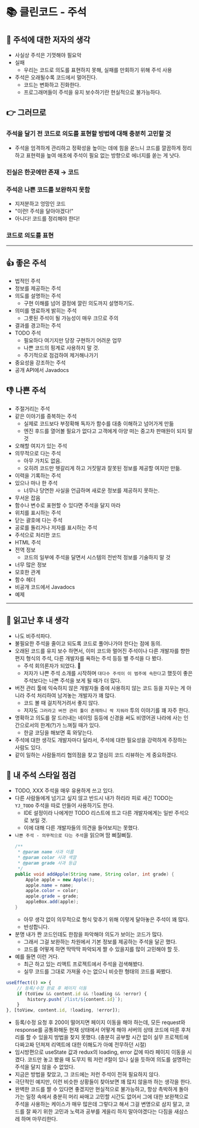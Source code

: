 # 📚 클린코드 - 주석

## 💭 주석에 대한 저자의 생각
- 사실상 주석은 기껏해야 필요악
- 실패
  - 우리는 코드로 의도를 표현하지 못해, 실패를 만회하기 위해 주석 사용
- 주석은 오래될수록 코드에서 멀어진다.
  - 코드는 변화하고 진화한다.
  - 프로그래머들이 주석을 유지 보수하기란 현실적으로 불가능하다.

## 👉 그러므로
### 주석을 달기 전 코드로 의도를 표현할 방법에 대해 충분히 고민할 것
- 주석을 엄격하게 관리하고 정확성을 높이는 데에 힘을 쏟느니 
코드를 깔끔하게 정리하고 표현력을 높여 애초에 주석이 필요 없는 방향으로 에너지를 쏟는 게 낫다.

### 진실은 한곳에만 존재 → 코드
### 주석은 나쁜 코드를 보완하지 못함
- 지저분하고 엉망인 코드
- "이런! 주석을 달아야겠다!"
- 아니다! 코드를 정리해야 한다!

### 코드로 의도를 표현

---

## 👍 좋은 주석
- 법적인 주석
- 정보를 제공하는 주석
- 의도를 설명하는 주석
  - 구현 이해를 넘어 결정에 깔린 의도까지 설명하기도.
- 의미를 명료하게 밝히는 주석
  - 그릇된 주석이 될 가능성이 매우 크므로 주의
- 결과를 경고하는 주석
- TODO 주석
  - 필요하다 여기지만 당장 구현하기 어려운 업무
  - 나쁜 코드의 핑계로 사용하지 말 것.
  - 주기적으로 점검하여 제거해나가기
- 중요성을 강조하는 주석
- 공개 API에서 Javadocs

## 👎 나쁜 주석
- 주절거리는 주석
- 같은 이야기를 중복하는 주석
  - 실제로 코드보다 부정확해 독자가 함수를 대충 이해하고 넘어가게 만듦
  - 엔진 후드를 열어볼 필요가 없다고 고객에게 아양 떠는 중고차 판매원이 되지 말 것
- 오해할 여지가 있는 주석
- 의무적으로 다는 주석
  - 아무 가치도 없음.
  - 오히려 코드만 헷갈리게 하고 거짓말과 잘못된 정보를 제공할 여지만 만듦.
- 이력을 기록하는 주석
- 있으나 마나 한 주석
  - 너무나 당연한 사실을 언급하며 새로운 정보를 제공하지 못하는.
- 무서운 잡음
- 함수나 변수로 표현할 수 있다면 주석을 달지 마라
- 위치를 표시하는 주석
- 닫는 괄호에 다는 주석
- 공로를 돌리거나 저자를 표시하는 주석
- 주석으로 처리한 코드
- HTML 주석
- 전역 정보
  - 코드의 일부에 주석을 달면서 시스템의 전반적 정보를 기술하지 말 것
- 너무 많은 정보
- 모호한 관계
- 함수 헤더 
- 비공개 코드에서 Javadocs
- 예제

---

## 💭 읽고난 후 내 생각
- 나도 비주석파다.
- 불필요한 주석을 줄이고 되도록 코드로 풀어나가야 한다는 점에 동의.
- 오래된 코드를 유지 보수 하면서, 이미 코드와 멀어진 주석이나
  다른 개발자를 향한 편지 형식의 주석, 다른 개발자를 욕하는 주석 등등 별 주석을 다 봤다.
  - 주석 회의론자가 되었다. 🤔
  - 저자가 나쁜 주석 소개를 시작하며 `대다수 주석이 이 범주에 속한다`고 했듯이
    좋은 주석보다는 나쁜 주석을 보게 될 때가 더 많다.
- 버전 관리 툴에 익숙하지 않은 개발자들 중에 사용하지 않는 코드 등을
  지우는 게 아니라 주석 처리하여 남겨놓는 개발자가 꽤 많다.
  - 코드 볼 때 걸치적거려서 좋지 않다.
  - 저자도 `그러라고 버전 관리 툴이 존재하니 싹 지워라` 투의 이야기를 꽤 자주 한다.
- 명확하고 의도를 잘 드러내는 네이밍 등등에 신경을 써도 
  비영어권 나라에 사는 인간으로서의 한계(?)가 느껴질 때가 있다.
  - 한글 코딩을 해보면 훅 와닿는다.
- 주석에 대한 생각도 개발자마다 달라서, 주석에 대한 필요성을 강력하게 주장하는 사람도 있다.
- 같이 일하는 사람들끼리 협의점을 찾고 열심히 코드 리뷰하는 게 중요하겠다.

## 💭 내 주석 스타일 점검
- TODO, XXX 주석을 매우 유용하게 쓰고 있다.
- 다른 사람들에게 넘기고 싶지 않고 반드시 내가 하리라 피로 새긴 TODO는 
  `YJ_TODO` 주석을 따로 만들어 사용하기도 한다.
  - IDE 설정이라 나에게만 TODO 리스트에 뜨고 다른 개발자에게는 일반 주석으로 보일 것.
  - 이에 대해 다른 개발자들의 의견을 들어보지는 못했다.
- `나쁜 주석 - 의무적으로 다는 주석`을 읽으며 땀 삐질삐질.
    ```java
    /**
     * @param name 사과 이름
     * @param color 사과 색깔
     * @param grade 사과 등급
     */
    public void addApple(String name, String color, int grade) {
        Apple apple = new Apple();
        apple.name = name;
        apple.color = color;
        apple.grade = grade;
        appleBox.add(apple);
    }
    ```
  - 아무 생각 없이 의무적으로 형식 맞추기 위해 이렇게 달아놓은 주석이 꽤 많다.
  - 반성합니다.
- 분명 내가 짠 코드인데도 한참을 파악해야 의도가 보이는 코드가 많다.
  - 그래서 그걸 보완하는 차원에서 기본 정보를 제공하는 주석을 달곤 했다.
  - 코드를 어떻게 하면 딱딱딱 파악되게 짤 수 있을지를 많이 고민해야 할 듯.
- 예를 들면 이런 거다.
  - 최근 하고 있는 리액트 프로젝트에서 주석을 검색해봤다.
  - 실무 코드를 그대로 가져올 수는 없으니 비슷한 형태의 코드를 짜봤다.
```jsx
useEffect(() => {
    // 등록/수정 완료 후 페이지 이동
    if (toView && content.id && !loading && !error) {
    	history.push(`/list/${content.id}`);
    }
}, [toView, content.id, !loading, !error]);
```
- 등록/수정 요청 후 200이 떨어지면 페이지 이동을 해야 하는데,
  모든 request와 response를 공통화해둔 현재 상태에서 어떻게 해야 서버의 상태 코드에 따른 
  후처리를 할 수 있을지 방법을 찾지 못했다. 
  (충분히 공부할 시간 없이 실무 프로젝트에 다짜고짜 던져져 리액트에 대한 이해도가 아예 전무하던 시절)
- 임시방편으로 useState 값과 redux의 loading, error 값에 따라
  페이지 이동을 시켰다. 코드만 놓고 봤을 때 도무지 뭐 저런 if절이 있나 싶을 듯하여 
  의도를 설명하는 주석을 달지 않을 수 없었다.
- 지금은 방법을 찾았고, 그 코드에는 저런 주석이 전혀 필요하지 않다.
- 극단적인 예지만, 이런 비슷한 상황들이 찾아보면 꽤 많지 않을까 하는 생각을 한다.
- 완벽한 코드를 짤 수 있다면 좋겠지만 현실적으로 불가능하고, 항상 촉박하게 돌아가는 일정 속에서
  충분히 머리 싸매고 고민할 시간도 없어서 그에 대한 보완책으로 주석을 사용하는 케이스가 매우 많은데
  그렇다고 해서 그걸 변명으로 삼지 말고, 코드를 잘 짜기 위한 고민과 노력과 공부를 게을리 하지 말아야겠다는
  다짐을 새삼스레 하며 마무리한다.
